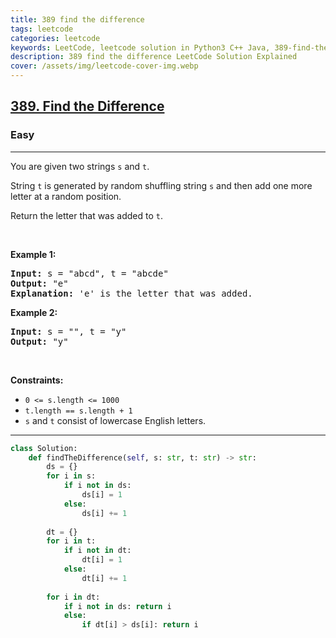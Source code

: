 ```yaml
---
title: 389 find the difference
tags: leetcode
categories: leetcode
keywords: LeetCode, leetcode solution in Python3 C++ Java, 389-find-the-difference solution
description: 389 find the difference LeetCode Solution Explained
cover: /assets/img/leetcode-cover-img.webp
---
```



<h2><a href="https://leetcode.com/problems/find-the-difference/">389. Find the Difference</a></h2><h3>Easy</h3><hr><div><p>You are given two strings <code>s</code> and <code>t</code>.</p>

<p>String <code>t</code> is generated by random shuffling string <code>s</code> and then add one more letter at a random position.</p>

<p>Return the letter that was added to <code>t</code>.</p>

<p>&nbsp;</p>
<p><strong>Example 1:</strong></p>

<pre><strong>Input:</strong> s = "abcd", t = "abcde"
<strong>Output:</strong> "e"
<strong>Explanation:</strong> 'e' is the letter that was added.
</pre>

<p><strong>Example 2:</strong></p>

<pre><strong>Input:</strong> s = "", t = "y"
<strong>Output:</strong> "y"
</pre>

<p>&nbsp;</p>
<p><strong>Constraints:</strong></p>

<ul>
	<li><code>0 &lt;= s.length &lt;= 1000</code></li>
	<li><code>t.length == s.length + 1</code></li>
	<li><code>s</code> and <code>t</code> consist of lowercase English letters.</li>
</ul>
</div>

---




```python
class Solution:
    def findTheDifference(self, s: str, t: str) -> str:
        ds = {}
        for i in s:
            if i not in ds:
                ds[i] = 1
            else:
                ds[i] += 1
        
        dt = {}
        for i in t:
            if i not in dt:
                dt[i] = 1
            else:
                dt[i] += 1
        
        for i in dt:
            if i not in ds: return i
            else:
                if dt[i] > ds[i]: return i
```
